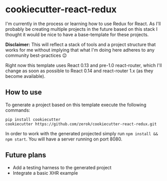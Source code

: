 # cookiecutter-react-redux

I'm currently in the process or learning how to use Redux for React. As I'll
probably be creating multiple projects in the future based on this stack I
thought it would be nice to have a base-template for these projects.

**Disclaimer:** This will reflect a stack of tools and a project structure that
works for me without implying that what I'm doing here adheres to any community
best-practices 😉

Right now this template uses React 0.13 and pre-1.0 react-router, which I'll
change as soon as possible to React 0.14 and react-router 1.x (as they become
available).


## How to use

To generate a project based on this template execute the following commands:

```
pip install cookiecutter
cookiecutter https://github.com/zerok/cookiecutter-react-redux.git
```

In order to work with the generated projected simply run `npm install && npm
start`. You will have a server running on port 8080.


## Future plans

* Add a testing harness to the generated project
* Integrate a basic XHR example
